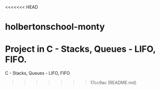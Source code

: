 <<<<<<< HEAD
# holbertonschool-monty
Project in C - Stacks, Queues - LIFO, FIFO.
=======
C - Stacks, Queues - LIFO, FIFO
>>>>>>> 17cc9ac (README.md)
